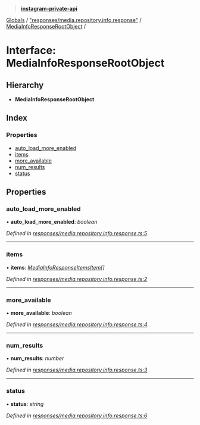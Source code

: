 > **[instagram-private-api](../README.md)**

[Globals](../README.md) / ["responses/media.repository.info.response"](../modules/_responses_media_repository_info_response_.md) / [MediaInfoResponseRootObject](_responses_media_repository_info_response_.mediainforesponserootobject.md) /

# Interface: MediaInfoResponseRootObject

## Hierarchy

* **MediaInfoResponseRootObject**

## Index

### Properties

* [auto_load_more_enabled](_responses_media_repository_info_response_.mediainforesponserootobject.md#auto_load_more_enabled)
* [items](_responses_media_repository_info_response_.mediainforesponserootobject.md#items)
* [more_available](_responses_media_repository_info_response_.mediainforesponserootobject.md#more_available)
* [num_results](_responses_media_repository_info_response_.mediainforesponserootobject.md#num_results)
* [status](_responses_media_repository_info_response_.mediainforesponserootobject.md#status)

## Properties

###  auto_load_more_enabled

• **auto_load_more_enabled**: *boolean*

*Defined in [responses/media.repository.info.response.ts:5](https://github.com/dilame/instagram-private-api/blob/e9c516c/src/responses/media.repository.info.response.ts#L5)*

___

###  items

• **items**: *[MediaInfoResponseItemsItem](_responses_media_repository_info_response_.mediainforesponseitemsitem.md)[]*

*Defined in [responses/media.repository.info.response.ts:2](https://github.com/dilame/instagram-private-api/blob/e9c516c/src/responses/media.repository.info.response.ts#L2)*

___

###  more_available

• **more_available**: *boolean*

*Defined in [responses/media.repository.info.response.ts:4](https://github.com/dilame/instagram-private-api/blob/e9c516c/src/responses/media.repository.info.response.ts#L4)*

___

###  num_results

• **num_results**: *number*

*Defined in [responses/media.repository.info.response.ts:3](https://github.com/dilame/instagram-private-api/blob/e9c516c/src/responses/media.repository.info.response.ts#L3)*

___

###  status

• **status**: *string*

*Defined in [responses/media.repository.info.response.ts:6](https://github.com/dilame/instagram-private-api/blob/e9c516c/src/responses/media.repository.info.response.ts#L6)*